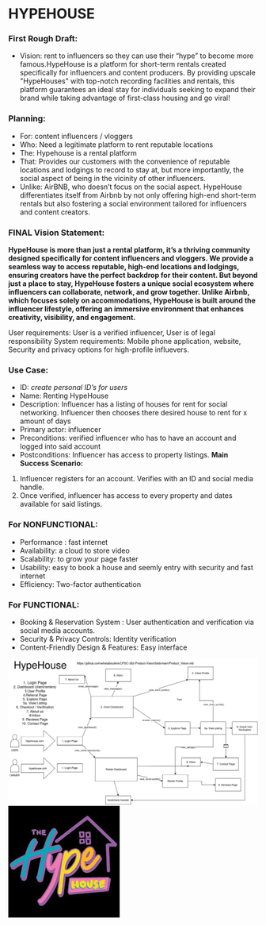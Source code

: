 # HYPEHOUSE

### First Rough Draft:
- Vision: rent to influencers so they can use their “hype” to become more famous.HypeHouse is a platform for short-term rentals created specifically for influencers and content producers. By providing upscale "HypeHouses" with top-notch recording facilities and rentals, this platform guarantees an ideal stay for individuals seeking to expand their brand while taking advantage of first-class housing and go viral!

### Planning:
- For: content influencers / vloggers
- Who: Need a legitimate platform to rent reputable locations
- The: Hypehouse is a rental platform
- That: Provides our customers with the convenience of reputable locations and lodgings to record to stay at, but more importantly, the social aspect of being in the vicinity of other influencers.
- Unlike: AirBNB, who doesn’t focus on the social aspect.
HypeHouse differentiates itself from Airbnb by not only offering high-end short-term rentals but also fostering a social environment tailored for influencers and content creators. 

### FINAL Vision Statement:
**HypeHouse is more than just a rental platform, it’s a thriving community designed specifically for content influencers and vloggers. We provide a seamless way to access reputable, high-end locations and lodgings, ensuring creators have the perfect backdrop for their content. But beyond just a place to stay, HypeHouse fosters a unique social ecosystem where influencers can collaborate, network, and grow together. Unlike Airbnb, which focuses solely on accommodations, HypeHouse is built around the influencer lifestyle, offering an immersive environment that enhances creativity, visibility, and engagement.**



User requirements: User is a verified influencer, User is of legal responsibility
System requirements: Mobile phone application, website, 
Security and privacy options for high-profile influevers.

### Use Case: 
- ID: *create personal ID’s for users*
- Name: Renting HypeHouse
- Description: Influencer has a listing of houses for rent for social networking. Influencer then chooses there desired house to rent for x amount of days
- Primary actor: influencer
- Preconditions: verified influencer who has to have an account and logged into said account
- Postconditions: Influencer has access to property listings.
**Main Success Scenario:** 
1. Influencer registers for an account. Verifies with an ID and social media handle.
2. Once verified, influencer has access to every property and dates available for said listings.


### For NONFUNCTIONAL:
- Performance : fast internet
- Availability: a cloud to store video 
- Scalability: to grow your page faster
- Usability: easy to book a house and seemly entry with security and fast internet
- Efficiency: Two-factor authentication


### For FUNCTIONAL: 
- Booking & Reservation System : User authentication and verification via social media accounts.
- Security & Privacy Controls: Identity verification
- Content-Friendly Design & Features: Easy interface

<img title="Diagram" alt="ss" src="HYPEHOUSE.jpg">

<img title="Diagram" alt="ss" src="hypehouse.jpeg">




